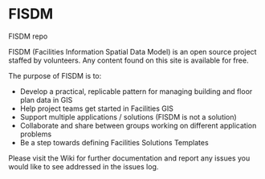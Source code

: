 FISDM
=====

FISDM repo

FISDM (Facilities Information Spatial Data Model) is an open source project staffed by volunteers.  Any content found on this site is available for free.

The purpose of FISDM is to:
  - Develop a practical, replicable pattern for managing building and floor plan data in GIS
  - Help project teams get started in Facilities GIS
  - Support multiple applications / solutions (FISDM is not a solution)
  - Collaborate and share between groups working on different application problems
  - Be a step towards defining Facilities Solutions Templates
  
Please visit the Wiki for further documentation and report any issues you would like to see addressed in the issues log.
